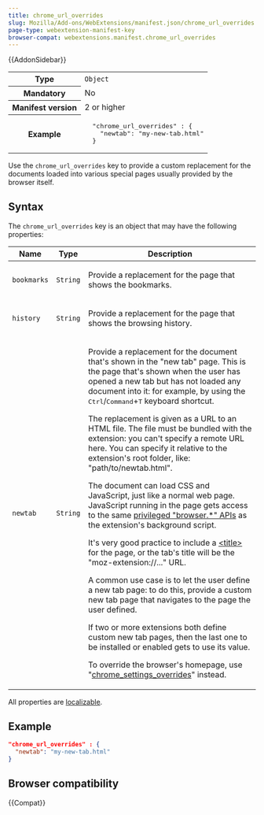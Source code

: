 ```yaml
---
title: chrome_url_overrides
slug: Mozilla/Add-ons/WebExtensions/manifest.json/chrome_url_overrides
page-type: webextension-manifest-key
browser-compat: webextensions.manifest.chrome_url_overrides
---
```


{{AddonSidebar}}

<table class="fullwidth-table standard-table">
  <tbody>
    <tr>
      <th scope="row">Type</th>
      <td><code>Object</code></td>
    </tr>
    <tr>
      <th scope="row">Mandatory</th>
      <td>No</td>
    </tr>
    <tr>
      <th scope="row">Manifest version</th>
      <td>2 or higher</td>
    </tr>
    <tr>
      <th scope="row">Example</th>
      <td>
        <pre class="brush: json">
  "chrome_url_overrides" : {
    "newtab": "my-new-tab.html"
  }</pre
        >
      </td>
    </tr>
  </tbody>
</table>

Use the `chrome_url_overrides` key to provide a custom replacement for the documents loaded into various special pages usually provided by the browser itself.

## Syntax

The `chrome_url_overrides` key is an object that may have the following properties:

<table class="fullwidth-table standard-table">
  <thead>
    <tr>
      <th scope="col">Name</th>
      <th scope="col">Type</th>
      <th scope="col">Description</th>
    </tr>
  </thead>
  <tbody>
    <tr>
      <td><code>bookmarks</code></td>
      <td><code>String</code></td>
      <td>
        <p>Provide a replacement for the page that shows the bookmarks. </p>
      </td>
    </tr>
    <tr>
      <td><code>history</code></td>
      <td><code>String</code></td>
      <td>
        <p>
          Provide a replacement for the page that shows the browsing history.
        </p>
      </td>
    </tr>
    <tr>
      <td><code>newtab</code></td>
      <td><code>String</code></td>
      <td>
        <p>
          Provide a replacement for the document that's shown in the "new tab"
          page. This is the page that's shown when the user has opened a new tab
          but has not loaded any document into it: for example, by using the
          <kbd>Ctrl</kbd>/<kbd>Command</kbd>+<kbd>T</kbd> keyboard shortcut.
        </p>
        <p>
          The replacement is given as a URL to an HTML file. The file must be
          bundled with the extension: you can't specify a remote URL here. You
          can specify it relative to the extension's root folder, like:
          "path/to/newtab.html".
        </p>
        <p>
          The document can load CSS and JavaScript, just like a normal web page.
          JavaScript running in the page gets access to the same
          <a href="/en-US/docs/Mozilla/Add-ons/WebExtensions/API"
            >privileged "browser.*" APIs</a
          >
          as the extension's background script.
        </p>
        <p>
          It's very good practice to include a
          <a href="/en-US/docs/Web/HTML/Reference/Element/title">&#x3C;title></a> for the
          page, or the tab's title will be the "moz-extension://..." URL.
        </p>
        <p>
          A common use case is to let the user define a new tab page: to do
          this, provide a custom new tab page that navigates to the page the
          user defined.
        </p>
        <p>
          If two or more extensions both define custom new tab pages, then the
          last one to be installed or enabled gets to use its value.
        </p>
        <p>
          To override the browser's homepage, use "<a
            href="/en-US/docs/Mozilla/Add-ons/WebExtensions/manifest.json/chrome_settings_overrides"
            >chrome_settings_overrides</a
          >" instead.
        </p>
      </td>
    </tr>
  </tbody>
</table>

All properties are [localizable](/en-US/docs/Mozilla/Add-ons/WebExtensions/Internationalization#internationalizing_manifest.json).

## Example

```json
"chrome_url_overrides" : {
  "newtab": "my-new-tab.html"
}
```

## Browser compatibility

{{Compat}}
